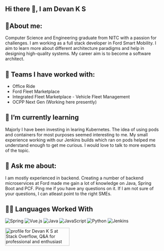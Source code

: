 ## Hi there 👋, I am Devan K S

## 🎯About me:

Computer Science and Engineering graduate from NITC with a passion for challenges. I am working as a full stack developer in Ford Smart Mobility. I aim to learn more about different architecture paradigms and help in designing high-quality systems. My career aim is to become a software architect.

## 🔭 Teams I have worked with:
* Office Ride
* Ford Fleet Marketplace
* Integrated Fleet Marketplace - Vehicle Fleet Management
* OCPP Next Gen (Working here presently)

## 🌱 I’m currently learning 

Majorly I have been investing in learing Kubernetes. The idea of using pods and containers for most purposes seemed interesting to me.
My small experience working with our Jenkins builds which ran on pods helped me understand enough to get me curious.
I would love to talk to more experts of the topic.

## 💬 Ask me about:

I am mostly experienced in backend. Creating a number of backend microservices at Ford made me gain a lot of knowledge on Java, Spring Boot and PCF.
Ping me if you have any questions on it. If I am not sure of your questions, I can atleast point to the right SMEs.

## 👨‍💻 Languages Worked With
![Spring](https://img.shields.io/badge/spring-%236DB33F.svg?style=for-the-badge&logo=spring&logoColor=white)
![Vue.js](https://img.shields.io/badge/vuejs-%2335495e.svg?style=for-the-badge&logo=vuedotjs&logoColor=%234FC08D)
![Java](https://img.shields.io/badge/java-%23ED8B00.svg?style=for-the-badge&logo=java&logoColor=white)
![JavaScript](https://img.shields.io/badge/javascript-%23323330.svg?style=for-the-badge&logo=javascript&logoColor=%23F7DF1E)
![Python](https://img.shields.io/badge/python-3670A0?style=for-the-badge&logo=python&logoColor=ffdd54)
![Jenkins](https://img.shields.io/badge/jenkins-%232C5263.svg?style=for-the-badge&logo=jenkins&logoColor=white)


<a href="https://stackoverflow.com/users/13027997/devan-k-s"><img src="https://stackoverflow.com/users/flair/13027997.png?theme=dark" width="208" height="58" alt="profile for Devan K S at Stack Overflow, Q&amp;A for professional and enthusiast programmers" title="profile for Devan K S at Stack Overflow, Q&amp;A for professional and enthusiast programmers"></a>

<!--
**devanks/devanks** is a ✨ _special_ ✨ repository because its `README.md` (this file) appears on your GitHub profile.

Here are some ideas to get you started:

- 
- 👯 I’m looking to collaborate on ...
- 🤔 I’m looking for help with ...
- 📫 How to reach me: ...
- 😄 Pronouns: ...
- ⚡ Fun fact: ...
-->
